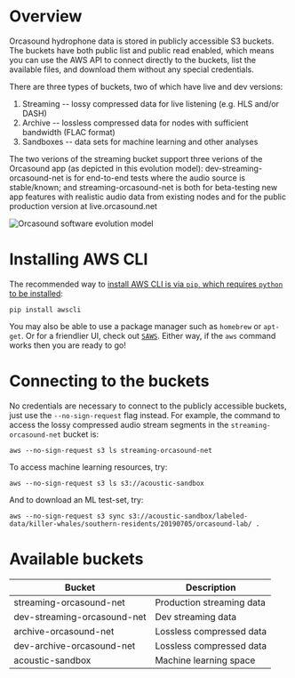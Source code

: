# Overview

Orcasound hydrophone data is stored in publicly accessible S3 buckets. The buckets have both public list and public read enabled, which means you can use the AWS API to connect directly to the buckets, list the available files, and download them without any special credentials.

There are three types of buckets, two of which have live and dev versions: 
1. Streaming -- lossy compressed data for live listening (e.g. HLS and/or DASH)
1. Archive -- lossless compressed data for nodes with sufficient bandwidth (FLAC format)
1. Sandboxes -- data sets for machine learning and other analyses

The two verions of the streaming bucket support three verions of the Orcasound app (as depicted in this evolution model): dev-streaming-orcasound-net is for end-to-end tests where the audio source is stable/known; and streaming-orcasound-net is both for beta-testing new app features with realistic audio data from existing nodes and for the public production version at live.orcasound.net

![Orcasound software evolution model](http://orcasound.net/img/orcasound-app/Orcasound-software-evolution-model.png)

# Installing AWS CLI

The recommended way to [install AWS CLI is via `pip`, which requires `python` to be installed](https://docs.aws.amazon.com/cli/latest/userguide/installing.html):

`pip install awscli`

You may also be able to use a package manager such as `homebrew` or `apt-get`. Or for a friendlier UI, check out [`SAWS`](https://github.com/donnemartin/saws). Either way, if the `aws` command works then you are ready to go!

# Connecting to the buckets

No credentials are necessary to connect to the publicly accessible buckets, just use the `--no-sign-request` flag instead. For example, the command to access the lossy compressed audio stream segments in the `streaming-orcasound-net` bucket is:

`aws --no-sign-request s3 ls streaming-orcasound-net`

To access machine learning resources, try:

`aws --no-sign-request s3 ls s3://acoustic-sandbox`

And to download an ML test-set, try:

`aws --no-sign-request s3 sync s3://acoustic-sandbox/labeled-data/killer-whales/southern-residents/20190705/orcasound-lab/ .`

# Available buckets

| Bucket                      | Description               |
|-----------------------------|---------------------------|
| streaming-orcasound-net     | Production streaming data |
| dev-streaming-orcasound-net | Dev streaming data        |
| archive-orcasound-net       | Lossless compressed data  |
| dev-archive-orcasound-net   | Lossless compressed data  |
| acoustic-sandbox            | Machine learning space    | 

